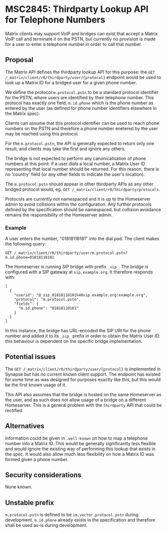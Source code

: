 # MSC2845: Thirdparty Lookup API for Telephone Numbers

Matrix clients may support VoIP and bridges can exist that accept a Matrix VoIP
call and terminate it on the PSTN, but currently no provision is made for a
user to enter a telephone number in order to call that number.

## Proposal
The Matrix API defines the thirdparty lookup API for this purpose: the
`GET /_matrix/client/r0/thirdparty/user/{protocol}` endpoint would be
used to look up a Matrix ID for a bridged user for a given phone number.

We define the protocol `m.protocol.pstn` to be a standard protocol identifier
for the PSTN, where users are identified by their telephone number. This
protocol has exactly one field, `m.id.phone` which is the phone number as
entered by the user (as defined for phone number identifiers elsewhere in the
Matrix spec).

Clients can assume that this protocol identifier can be used to reach phone
numbers on the PSTN and therefore a phone number enetered by the user may be
reached using this protocol.

For the `m.protocol.pstn`, the API is generally expected to return only one result,
and clients may take the first and ignore any others.

The bridge is not expected to perform any canonicalisation of phone numbers at
this point: if a user dials a local number, a Matrix User ID representing that
local number should be returned. For this reason, there is no 'country' field
(or any other fields to indicate the user's location).

The `m.protocol.pstn` should appear in other thirdparty APIs as any other
bridged protocol would, eg. `GET /_matrix/client/r0/thirdparty/protocols`.

Protocols are currently not namespaced and it is up to the Homeserver admin to
avoid collisions within the configuration. Any further protocols defined by the
specification should be namespaced, but collision avoidance remains the
responsibility of the Homeserver admin.

### Example
A user enters the number, "01818118181" into the dial pad. The client makes the
following query:

```
GET /_matrix/client/r0/thirdparty/user/m.protocol.pstn?m.id.phone=01818118181

```

The Homeserver is running SIP bridge with prefix `_sip_`. The bridge is
configured with a SIP gateway at `sip.example.org`. It therefore responds with:

```
[
  {
    "userid": "@_sip_01818118181%40sip.example.org:example.org",
    "protocol": "m.protocol.pstn",
    "fields": {
      "m.id.phone": "01818118181"
    }
  }
]
```

In this instance, the bridge has URL-encoded the SIP URI for the phone number
and added it to its `_sip_` prefix in order to obtain the Matrix User ID: this
behaviour is dependent on the specific bridge implementation.

## Potential issues
The `GET /_matrix/client/r0/thirdparty/user/{protocol}` is implemented in
Synapse but has no current known client support. The endpoint has existed for
some time as was designed for purposes exactly like this, but this would be the
first known usage of it.

This API also assumes that the bridge is hosted on the same Homeserver as the
user, and as such does not allow usage of a bridge on a different Homeserver.
This is a general problem with the `thirdparty` API that could be rectified.

## Alternatives
Information could be given in `.well-known` on how to map a telephone number into
a Matrix ID. This would be generally significantly less flexible and would ignore
the existing way of performing this lookup that exists in the spec. It would also
allow much less flexibility on how a Matrix ID was formed given a phone number.

## Security considerations
None known.

## Unstable prefix
`m.protocol.pstn` is defined to be `im.vector.protocol.pstn` during development.
`m.id.phone` already exists in the specification and therefore shall be used
as-is during development.
